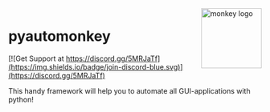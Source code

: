 <img align="right" width="120" height="120" title="monkey logo" src="" />

# pyautomonkey

[![Get Support at https://discord.gg/5MRJaTf](https://img.shields.io/badge/join-discord-blue.svg)](https://discord.gg/5MRJaTf)

This handy framework will help you to automate all GUI-applications with python!

